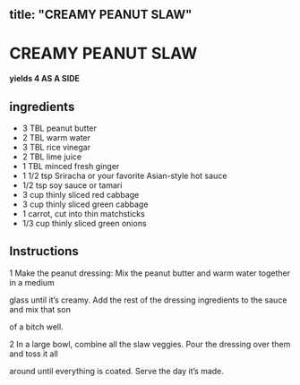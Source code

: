 

title: "CREAMY PEANUT SLAW"
---
# CREAMY PEANUT SLAW



#### yields  4 AS A SIDE


## ingredients
* 3 TBL peanut butter 
* 2 TBL warm water 
* 3 TBL rice vinegar 
* 2 TBL lime juice 
* 1 TBL minced fresh ginger 
* 1 1/2 tsp Sriracha or your favorite Asian-style hot sauce 
* 1/2 tsp soy sauce or tamari 
* 3 cup thinly sliced red cabbage 
* 3 cup thinly sliced green cabbage 
* 1 carrot, cut into thin matchsticks 
* 1/3 cup thinly sliced green onions 



## Instructions
1 Make the peanut dressing: Mix the peanut butter and warm water together in a medium

glass until it’s creamy. Add the rest of the dressing ingredients to the sauce and mix that son

of a bitch well.

2 In a large bowl, combine all the slaw veggies. Pour the dressing over them and toss it all

around until everything is coated. Serve the day it’s made.






